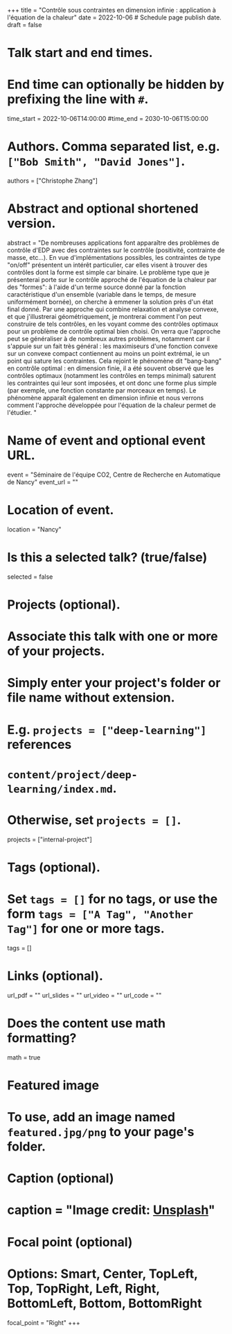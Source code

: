 +++
title = "Contrôle sous contraintes en dimension infinie : application à l'équation de la chaleur"
date = 2022-10-06 # Schedule page publish date.
draft = false

# Talk start and end times.
#   End time can optionally be hidden by prefixing the line with `#`.
time_start = 2022-10-06T14:00:00
#time_end = 2030-10-06T15:00:00

# Authors. Comma separated list, e.g. `["Bob Smith", "David Jones"]`.
authors = ["Christophe Zhang"]

# Abstract and optional shortened version.
abstract = "De nombreuses applications font apparaître des problèmes de contrôle d'EDP avec des contraintes sur le contrôle (positivité, contrainte de masse, etc...). En vue d'implémentations possibles, les contraintes de type "on/off" présentent un intérêt particulier, car elles visent à trouver des contrôles dont la forme est simple car binaire. Le problème type que je présenterai porte sur le contrôle approché de l'équation de la chaleur par des "formes": à l'aide d'un terme source donné par la fonction caractéristique d'un ensemble (variable dans le temps, de mesure uniformément bornée), on cherche à emmener la solution près d'un état final donné. Par une approche qui combine relaxation et analyse convexe, et que j'illustrerai géométriquement, je montrerai comment l'on peut construire de tels contrôles, en les voyant comme des contrôles optimaux pour un problème de contrôle optimal bien choisi. On verra que l'approche peut se généraliser à de nombreux autres problèmes, notamment car il s'appuie sur un fait très général : les maximiseurs d'une fonction convexe sur un convexe compact contiennent au moins un point extrémal, ie un point qui sature les contraintes. Cela rejoint le phénomène dit "bang-bang" en contrôle optimal : en dimension finie, il a été souvent observé que les contrôles optimaux (notamment les contrôles en temps minimal) saturent les contraintes qui leur sont imposées, et ont donc une forme plus simple (par exemple, une fonction constante par morceaux en temps). Le phénomène apparaît également en dimension infinie et nous verrons comment l'approche développée pour l'équation de la chaleur permet de l'étudier. "

# Name of event and optional event URL.
event = "Séminaire de l'équipe CO2, Centre de Recherche en Automatique de Nancy"
event_url = ""

# Location of event.
location = "Nancy"

# Is this a selected talk? (true/false)
selected = false

# Projects (optional).
#   Associate this talk with one or more of your projects.
#   Simply enter your project's folder or file name without extension.
#   E.g. `projects = ["deep-learning"]` references 
#   `content/project/deep-learning/index.md`.
#   Otherwise, set `projects = []`.
projects = ["internal-project"]

# Tags (optional).
#   Set `tags = []` for no tags, or use the form `tags = ["A Tag", "Another Tag"]` for one or more tags.
tags = []

# Links (optional).
url_pdf = ""
url_slides = ""
url_video = ""
url_code = ""

# Does the content use math formatting?
math = true

# Featured image
# To use, add an image named `featured.jpg/png` to your page's folder. 
  # Caption (optional)
 # caption = "Image credit: [**Unsplash**](https://unsplash.com/photos/bzdhc5b3Bxs)"

  # Focal point (optional)
  # Options: Smart, Center, TopLeft, Top, TopRight, Left, Right, BottomLeft, Bottom, BottomRight
  focal_point = "Right"
+++

